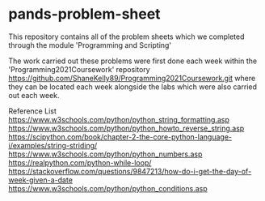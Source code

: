 # pands-problem-sheet
This repository contains all of the problem sheets which we completed through the module 'Programming and Scripting'

The work carried out these problems were first done each week within the 'Programming2021Coursework' repository https://github.com/ShaneKelly89/Programming2021Coursework.git where they can be located each week alongside the labs which were also carried out each week. 



Reference List 
https://www.w3schools.com/python/python_string_formatting.asp
https://www.w3schools.com/python/python_howto_reverse_string.asp
https://scipython.com/book/chapter-2-the-core-python-language-i/examples/string-striding/
https://www.w3schools.com/python/python_numbers.asp
https://realpython.com/python-while-loop/
https://stackoverflow.com/questions/9847213/how-do-i-get-the-day-of-week-given-a-date
https://www.w3schools.com/python/python_conditions.asp



